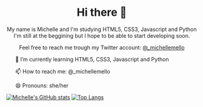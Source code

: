 <h1 align="center"> Hi there 👋 </h1> 

<p align="center"> My name is Michelle and I'm studying HTML5, CSS3, Javascript and Python
  I'm still at the beggining but I hope to be able to start developing soon.</p>

<p align="center"> Feel free to reach me trough my Twitter account: <a href="https://twitter.com/_michellemello" target="blank">@_michellemello</a></p>

<ul>
  <p> 🌱 I’m currently learning HTML5, CSS3, Javascript and Python</p>
  <p> 📫 How to reach me: @_michellemello </p>
  <p> 😄 Pronouns: she/her </p>
</ul> 

[![Michelle's GitHub stats](https://github-readme-stats.vercel.app/api?username=michellemello&theme=radical&show_icons=true)](https://github.com/michellemello/github-readme-stats)
[![Top Langs](https://github-readme-stats.vercel.app/api/top-langs/?username=michellemello&layout=compact)](https://github.com/michellemello/github-readme-stats) 
